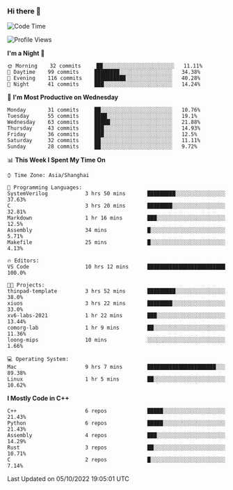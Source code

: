 ### Hi there 👋

<!--
**KarmaD7/KarmaD7** is a ✨ _special_ ✨ repository because its `README.md` (this file) appears on your GitHub profile.

Here are some ideas to get you started:

- 🔭 I’m currently working on ...
- 🌱 I’m currently learning ...
- 👯 I’m looking to collaborate on ...
- 🤔 I’m looking for help with ...
- 💬 Ask me about ...
- 📫 How to reach me: ...
- 😄 Pronouns: ...
- ⚡ Fun fact: ...
-->

<!--START_SECTION:waka-->
![Code Time](http://img.shields.io/badge/Code%20Time-16%20hrs%2047%20mins-blue)

![Profile Views](http://img.shields.io/badge/Profile%20Views-51-blue)

**I'm a Night 🦉** 

```text
🌞 Morning    32 commits     ██░░░░░░░░░░░░░░░░░░░░░░░   11.11% 
🌆 Daytime    99 commits     ████████░░░░░░░░░░░░░░░░░   34.38% 
🌃 Evening    116 commits    ██████████░░░░░░░░░░░░░░░   40.28% 
🌙 Night      41 commits     ███░░░░░░░░░░░░░░░░░░░░░░   14.24%

```
📅 **I'm Most Productive on Wednesday** 

```text
Monday       31 commits     ██░░░░░░░░░░░░░░░░░░░░░░░   10.76% 
Tuesday      55 commits     ████░░░░░░░░░░░░░░░░░░░░░   19.1% 
Wednesday    63 commits     █████░░░░░░░░░░░░░░░░░░░░   21.88% 
Thursday     43 commits     ███░░░░░░░░░░░░░░░░░░░░░░   14.93% 
Friday       36 commits     ███░░░░░░░░░░░░░░░░░░░░░░   12.5% 
Saturday     32 commits     ██░░░░░░░░░░░░░░░░░░░░░░░   11.11% 
Sunday       28 commits     ██░░░░░░░░░░░░░░░░░░░░░░░   9.72%

```


📊 **This Week I Spent My Time On** 

```text
⌚︎ Time Zone: Asia/Shanghai

💬 Programming Languages: 
SystemVerilog            3 hrs 50 mins       █████████░░░░░░░░░░░░░░░░   37.63% 
C                        3 hrs 20 mins       ████████░░░░░░░░░░░░░░░░░   32.81% 
Markdown                 1 hr 16 mins        ███░░░░░░░░░░░░░░░░░░░░░░   12.5% 
Assembly                 34 mins             █░░░░░░░░░░░░░░░░░░░░░░░░   5.71% 
Makefile                 25 mins             █░░░░░░░░░░░░░░░░░░░░░░░░   4.13%

🔥 Editors: 
VS Code                  10 hrs 12 mins      █████████████████████████   100.0%

🐱‍💻 Projects: 
thinpad-template         3 hrs 52 mins       █████████░░░░░░░░░░░░░░░░   38.0% 
xiuos                    3 hrs 22 mins       ████████░░░░░░░░░░░░░░░░░   33.0% 
xv6-labs-2021            1 hr 22 mins        ███░░░░░░░░░░░░░░░░░░░░░░   13.44% 
comorg-lab               1 hr 9 mins         ██░░░░░░░░░░░░░░░░░░░░░░░   11.36% 
loong-mips               10 mins             ░░░░░░░░░░░░░░░░░░░░░░░░░   1.66%

💻 Operating System: 
Mac                      9 hrs 7 mins        ██████████████████████░░░   89.38% 
Linux                    1 hr 5 mins         ██░░░░░░░░░░░░░░░░░░░░░░░   10.62%

```

**I Mostly Code in C++** 

```text
C++                      6 repos             █████░░░░░░░░░░░░░░░░░░░░   21.43% 
Python                   6 repos             █████░░░░░░░░░░░░░░░░░░░░   21.43% 
Assembly                 4 repos             ███░░░░░░░░░░░░░░░░░░░░░░   14.29% 
Rust                     3 repos             ██░░░░░░░░░░░░░░░░░░░░░░░   10.71% 
C                        2 repos             █░░░░░░░░░░░░░░░░░░░░░░░░   7.14%

```



 Last Updated on 05/10/2022 19:05:01 UTC
<!--END_SECTION:waka-->
